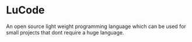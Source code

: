 # LuCode
An open source light weight programming language which can be used for small projects that dont require a huge language.
